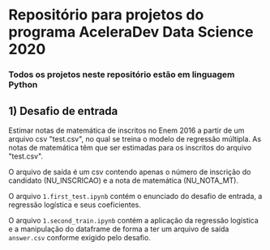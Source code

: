 # Repositório para projetos do programa AceleraDev Data Science 2020

### Todos os projetos neste repositório estão em linguagem Python

## 1) Desafio de entrada
Estimar notas de matemática de inscritos no Enem 2016 a partir de um arquivo csv "test.csv", no qual se treina o modelo de regressão múltipla.
As notas de matemática têm que ser estimadas para os inscritos do arquivo "test.csv".

O arquivo de saída é um csv contendo apenas o número de inscrição do candidato (NU_INSCRICAO) e a nota de matemática (NU_NOTA_MT).

O arquivo `1.first_test.ipynb` contém o enunciado do desafio de entrada, a regressão logística e seus coeficientes.

O arquivo `1.second_train.ipynb` contém a aplicação da regressão logística e a manipulação do dataframe de forma a ter um arquivo de saída `answer.csv` conforme exigido pelo desafio.
